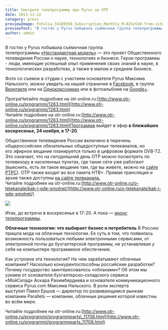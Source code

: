 ```yaml
---
title: Смотрите телепрограмму про Pyrus на ОТР
date: 2013-11-22
category: press
previewImage: Fotolia_34189359_Subscription_Monthly_M-825x510-from-site.jpg
previewText: "В гостях у Pyrus побывала съёмочная группа телепрограммы «Нестандартная модель» — это проект Общественного телевидения России о науке, технологиях и бизнесе. Герои программы - люди, имеющие успешный опыт применения своих знаний в науке, в технологических разработках, а также в малом и среднем бизнесе."
author: admin
---
```

В гостях у Pyrus побывала съёмочная группа телепрограммы [«Нестандартная модель»](http://www.otr-online.ru/programmi/1263.html) — это проект Общественного телевидения России о науке, технологиях и бизнесе. Герои программы - люди, имеющие успешный опыт применения своих знаний в науке, в технологических разработках, а также в малом и среднем бизнесе.

Фото со съемок в студии с участием основателя Pyrus Максима Нальского, можно увидеть на нашей страничке в [Facebook](https://www.facebook.com/media/set/?set=a.617606794948845.1073741826.402317796477747), в группе [Вконтакте](http://vk.com/album-39695421_182158845) или на [Одноклассниках](http://www.odnoklassniki.ru/group/52090202489000/album/52090213040296) или в фотоальбоме на [Google+](https://plus.google.com/photos/109683629833755313218/albums/5942304466361670945).

ПрограЧитайте подробнее на оtr-online.ru:[http://www.otr-online.ru/programmi/1263.html](http://www.otr-online.ru/programmi/1263.html)  
Читайте подробнее на оtr-online.ru:[http://www.otr-online.ru/programmi/1263.html](http://www.otr-online.ru/programmi/1263.html)Программа выйдет в эфир **в ближайшее воскресенье, 24 ноября, в 17-20**.

Общественное телевидение России включено в перечень общероссийских обязательных общедоступных телеканалов, но его эфирное вещание планируется только в цифровом формате DVB-T2. Это означает, что на сегодняшний день ОТР можно посмотреть по телевизору в населенных пунктах, где такие сети уже работают (выяснить, есть ли такое вещание там, где вы живете, можно на [сайте РТРС](http://www.rtrs.ru/)). ОТР также входит во все пакета НТВ+. Прямая трансляция и архив также доступны [на сайте телеканала.](http://www.otr-online.ru/)  
Читайте подробнее на оtr-online.ru:[http://www.otr-online.ru/o-telekanale/kak-i-gde-smotret/](http://www.otr-online.ru/o-telekanale/kak-i-gde-smotret/)

![](Fotolia_34189359_Subscription_Monthly_M-300x225.webp)

Итак, до встречи в воскресенье в 17-20. А пока — [анонс телепрограммы](http://www.otr-online.ru/programmi/programmparts_11708.html).

**Облачные технологии: что выбирает бизнес и потребитель** В Россию пришла мода на облачные технологии. Ее суть в том, что появилась возможность пользоваться любыми электронными сервисами, от электронной почты до бухгалтерской программы, не устанавливая у себя на компьютере программное обеспечение.

Как устроена эта технология? На чем зарабатывают облачные компании? Насколько конкурентоспособны российские разработки? Почему государство заинтересовалось «облаками»? Об этом мы узнаем от основателя бухгалтерско-складского сервиса «МойСклад» Аскара Рахимбердиева и основателя коммуникационного сервиса Pyrus.com Максима Нальского. В роли эксперта выступит Павел Ершов — директор по развивающимся рынкам компании Parallels — компании, облачные решения которой известны во всём мире. 

Читайте подробнее на оtr-online.ru:[http://www.otr-online.ru/programmi/programmparts\_11708.html](http://www.otr-online.ru/programmi/programmparts_11708.html)